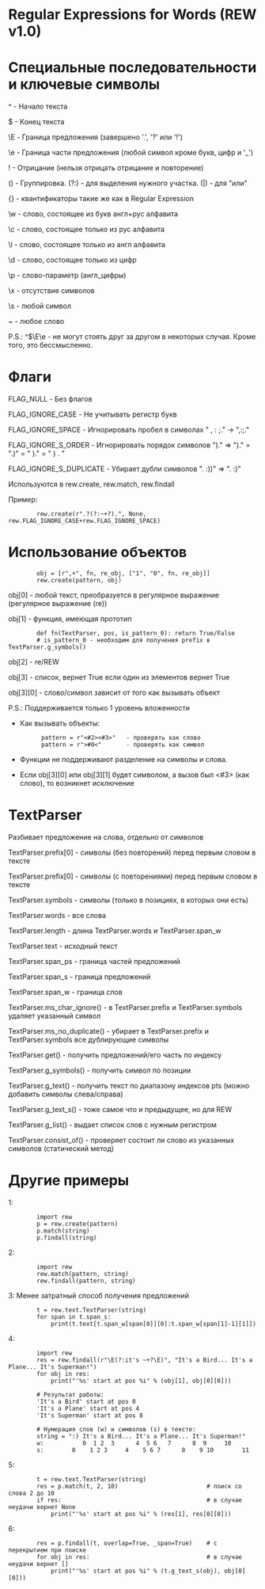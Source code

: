 # Regular Expressions for Words (REW v1.0)

# Специальные последовательности и ключевые символы
^   - Начало текста

$   - Конец текста

\E  - Граница предложения (завершено '.', '?' или '!')

\e  - Граница части предложения (любой символ кроме букв, цифр и '_')

!   - Отрицание (нельзя отрицать отрицание и повторение)

()  - Группировка. (?:) - для выделения нужного участка. (|) - для "или"

{}  - квантификаторы такие же как в Regular Expression

\w  - слово, состоящее из букв англ+рус алфавита

\c  - слово, состоящее только из рус алфавита

\l  - слово, состоящее только из англ алфавита

\d  - слово, состоящее только из цифр

\p  - слово-параметр (англ_цифры)

\x  - отсутствие символов

\s  - любой символ

~   - любое слово



P.S.: ^$\E\e - не могут стоять друг за другом в некоторых случая. Кроме того, это бессмысленно.


# Флаги
FLAG_NULL               - Без флагов

FLAG_IGNORE_CASE        - Не учитывать регистр букв

FLAG_IGNORE_SPACE       - Игнорировать пробел в символах    " , : ;." -> ",:;."

FLAG_IGNORE_S_ORDER     - Игнорировать порядок символов     ")." => ")." = ".)" = " )." = " ) . "

FLAG_IGNORE_S_DUPLICATE - Убирает дубли символов            ".  :))" => ". :)"



Используются в rew.create, rew.match, rew.findall

Пример:

            rew.create(r".?(?:~+?).", None, rew.FLAG_IGNORE_CASE+rew.FLAG_IGNORE_SPACE)


# Использование объектов
            obj = [r",+", fn, re_obj, ["1", "0", fn, re_obj]]
            rew.create(pattern, obj)

obj[0]    - любой текст, преобразуется в регулярное выражение (регулярное выражение (re))

obj[1]    - функция, имеющая прототип
            
            def fn(TextParser, pos, is_pattern_0): return True/False
            # is_pattern_0 - необходим для получения prefix в TextParser.g_symbols()
            
obj[2]    - re/REW

obj[3]    - список, вернет True если один из элементов вернет True

obj[3][0] - слово/символ зависит от того как вызывать объект

P.S.: Поддерживается только 1 уровень вложенности


- Как вызывать объекты:

            pattern = r"<#2><#3>"   - проверять как слово
            pattern = r">#0<"       - проверять как символ

- Функции не поддерживают разделение на символы и слова.

- Если obj[3][0] или obj[3][1] будет символом, а вызов был <#3> (как слово), то возникнет исключение



# TextParser
Разбивает предложение на слова, отдельно от символов

TextParser.prefix[0]  - символы (без повторений) перед первым словом в тексте

TextParser.prefix[0]  - символы (с повторениями) перед первым словом в тексте

TextParser.symbols    - символы (только в позициях, в которых они есть)

TextParser.words      - все слова

TextParser.length     - длина TextParser.words и TextParser.span_w

TextParser.text       - исходный текст

TextParser.span_ps    - граница частей предложений

TextParser.span_s     - граница предложений

TextParser.span_w     - граница слов

TextParser.ms_char_ignore()   - в TextParser.prefix и TextParser.symbols удаляет указанный символ

TextParser.ms_no_duplicate()  - убирает в TextParser.prefix и TextParser.symbols все дублирующие символы

TextParser.get()              - получить предложений/его часть по индексу

TextParser.g_symbols()        - получить символ по позиции

TextParser.g_text()           - получить текст по диапазону индексов pts (можно добавить символы слева/справа)

TextParser.g_text_s()         - тоже самое что и предыдущее, но для REW

TextParser.g_list()           - выдает список слов с нужным регистром

TextParser.consist_of()       - проверяет состоит ли слово из указанных символов (статический метод)


# Другие примеры
1:

            import rew
            p = rew.create(pattern)
            p.match(string)
            p.findall(string)

2:

            import rew
            rew.match(pattern, string)
            rew.findall(pattern, string)

3: Менее затратный способ получения предложений

            t = rew.text.TextParser(string)
            for span in t.span_s:
                print(t.text[t.span_w[span[0]][0]:t.span_w[span[1]-1][1]])

4:

            import rew
            res = rew.findall(r"\E(?:it's ~+?\E)", "It's a Bird... It's a Plane... It's Superman!")
            for obj in res:
                print("'%s' start at pos %i" % (obj[1], obj[0][0]))
            
            # Результат работы:
            'It's a Bird' start at pos 0
            'It's a Plane' start at pos 4
            'It's Superman' start at pos 8
            
            # Нумерация слов (w) и символов (s) в тексте:
            string = ":) It's a Bird... It's a Plane... It's Superman!"
            w:           0  1 2  3      4  5 6   7      8  9     10
            s:        0    1 2 3     4    5 6 7      8    9 10        11
            
5:

            t = rew.text.TextParser(string)
            res = p.match(t, 2, 10)                         # поиск со слова 2 до 10
            if res:                                         # в случае неудачи вернет None
                print("'%s' start at pos %i" % (res[1], res[0][0]))
    
6:

            res = p.findall(t, overlap=True, _span=True)    # c перекрытием при поиске
            for obj in res:                                 # в случае неудачи вернет []
                print("'%s' start at pos %i" % (t.g_text_s(obj), obj[0][0]))
